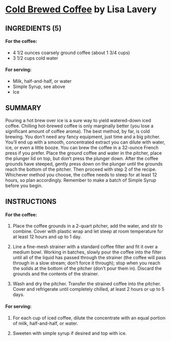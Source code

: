 # [Cold Brewed Coffee](http://www.chowhound.com/recipes/basic-cold-brewed-coffee-30487) by Lisa Lavery

## INGREDIENTS (5)

#### For the coffee:

* 4 1/2 ounces coarsely ground coffee (about 1 3/4 cups)
* 3 1/2 cups cold water

#### For serving:

* Milk, half-and-half, or water
* Simple Syrup, see above
* Ice

## SUMMARY

Pouring a hot brew over ice is a sure way to yield watered-down iced coffee. Chilling hot-brewed coffee is only marginally better (you lose a significant amount of coffee aroma). The best method, by far, is cold brewing. You don’t need any fancy equipment, just time and a big pitcher. You’ll end up with a smooth, concentrated extract you can dilute with water, ice, or even a little booze. You can brew the coffee in a 32-ounce French press if you prefer. Place the ground coffee and water in the pitcher, place the plunger lid on top, but don’t press the plunger down. After the coffee grounds have steeped, gently press down on the plunger until the grounds reach the bottom of the pitcher. Then proceed with step 2 of the recipe. Whichever method you choose, the coffee needs to steep for at least 12 hours, so plan accordingly. Remember to make a batch of Simple Syrup before you begin.



## INSTRUCTIONS

#### For the coffee:

1. Place the coffee grounds in a 2-quart pitcher, add the water, and stir to combine. Cover with plastic wrap and let steep at room temperature for at least 12 hours and up to 1 day.

2. Line a fine-mesh strainer with a standard coffee filter and fit it over a medium bowl. Working in batches, slowly pour the coffee into the filter until all of the liquid has passed through the strainer (the coffee will pass through in a slow stream; don’t force it through); stop when you reach the solids at the bottom of the pitcher (don’t pour them in). Discard the grounds and the contents of the strainer.

3. Wash and dry the pitcher. Transfer the strained coffee into the pitcher. Cover and refrigerate until completely chilled, at least 2 hours or up to 5 days.

#### For serving:

1. For each cup of iced coffee, dilute the concentrate with an equal portion of milk, half-and-half, or water.

2. Sweeten with simple syrup if desired and top with ice.
